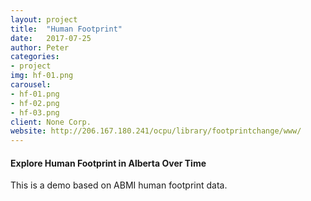 ```yaml
---
layout: project
title:  "Human Footprint"
date:   2017-07-25
author: Peter
categories:
- project
img: hf-01.png
carousel:
- hf-01.png
- hf-02.png
- hf-03.png
client: None Corp.
website: http://206.167.180.241/ocpu/library/footprintchange/www/
---
```


#### Explore Human Footprint in Alberta Over Time

This is a demo based on ABMI human footprint data.
